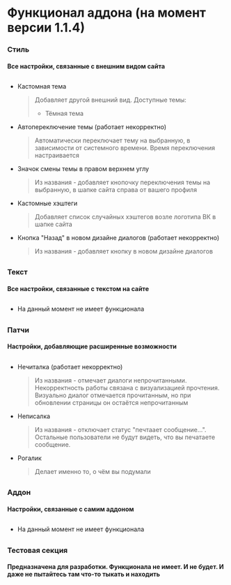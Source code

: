 # Функционал аддона (на момент версии 1.1.4)
### Стиль
#### Все настройки, связанные с внешним видом сайта
##
* Кастомная тема
  > Добавляет другой внешний вид. Доступные темы:
  > * Тёмная тема
* Автопереключение темы (работает некорректно)
  > Автоматически переключает тему на выбранную, в зависимости от системного времени. Время переключения настраивается
* Значок смены темы в правом верхнем углу
  > Из названия - добавляет кнопочку переключения темы на выбранную, в шапке сайта справа от вашего профиля
* Кастомные хэштеги
  > Добавляет список случайных хэштегов возле логотипа ВК в шапке сайта
* Кнопка "Назад" в новом дизайне диалогов (работает некорректно)
  > Из названия - добавляет кнопку в новом дизайне диалогов
##
### Текст
#### Все настройки, связанные с текстом на сайте
##
* На данный момент не имеет функционала
##
### Патчи
#### Настройки, добавляющие расширенные возможности
##
* Нечиталка (работает некорректно)
  > Из названия - отмечает диалоги непрочитанными. Некорректность работы связана с визуализацией прочтения. Визуально диалог отмечается прочитанным, но при обновлении страницы он остаётся непрочитанным
* Неписалка
  > Из названия - отключает статус "печтаает сообщение...". Остальные пользователи не будут видеть, что вы печатаете сообщение.
* Рогалик
  > Делает именно то, о чём вы подумали
##
### Аддон
#### Настройки, связанные с самим аддоном
##
* На данный момент не имеет функционала
##
### Тестовая секция
#### Предназначена для разработки. Функционала не имеет. И не будет. И даже не пытайтесь там что-то тыкать и находить
